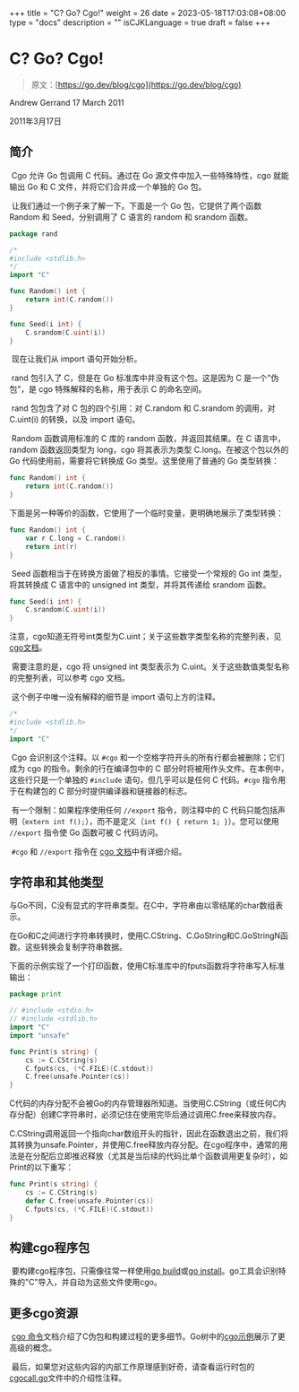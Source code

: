 +++
title = "C? Go? Cgo!"
weight = 26
date = 2023-05-18T17:03:08+08:00
type = "docs"
description = ""
isCJKLanguage = true
draft = false
+++

# C? Go? Cgo!

> 原文：[https://go.dev/blog/cgo](https://go.dev/blog/cgo)

Andrew Gerrand
17 March 2011

2011年3月17日

## 简介

​	Cgo 允许 Go 包调用 C 代码。通过在 Go 源文件中加入一些特殊特性，cgo 就能输出 Go 和 C 文件，并将它们合并成一个单独的 Go 包。

​	让我们通过一个例子来了解一下。下面是一个 Go 包，它提供了两个函数 Random 和 Seed，分别调用了 C 语言的 random 和 srandom 函数。

```go
package rand

/*
#include <stdlib.h>
*/
import "C"

func Random() int {
    return int(C.random())
}

func Seed(i int) {
    C.srandom(C.uint(i))
}
```

​	现在让我们从 import 语句开始分析。

​	rand 包引入了 C，但是在 Go 标准库中并没有这个包。这是因为 C 是一个"伪包"，是 cgo 特殊解释的名称，用于表示 C 的命名空间。

​	rand 包包含了对 C 包的四个引用：对 C.random 和 C.srandom 的调用，对 C.uint(i) 的转换，以及 import 语句。

​	Random 函数调用标准的 C 库的 random 函数，并返回其结果。在 C 语言中，random 函数返回类型为 long，cgo 将其表示为类型 C.long。在被这个包以外的 Go 代码使用前，需要将它转换成 Go 类型。这里使用了普通的 Go 类型转换：

```go
func Random() int {
    return int(C.random())
}
```

​	下面是另一种等价的函数，它使用了一个临时变量，更明确地展示了类型转换：

```go
func Random() int {
    var r C.long = C.random()
    return int(r)
}
```

​	Seed 函数相当于在转换方面做了相反的事情。它接受一个常规的 Go int 类型，将其转换成 C 语言中的 unsigned int 类型，并将其传递给 srandom 函数。

```go
func Seed(i int) {
    C.srandom(C.uint(i))
}
```

​	注意，cgo知道无符号int类型为C.uint；关于这些数字类型名称的完整列表，见[cgo文档](https://go.dev/cmd/cgo)。

​	需要注意的是，cgo 将 unsigned int 类型表示为 C.uint。关于这些数值类型名称的完整列表，可以参考 cgo 文档。

​	这个例子中唯一没有解释的细节是 import 语句上方的注释。

```go
/*
#include <stdlib.h>
*/
import "C"
```

​	Cgo 会识别这个注释。以 `#cgo` 和一个空格字符开头的所有行都会被删除；它们成为 cgo 的指令。剩余的行在编译包中的 C 部分时将被用作头文件。在本例中，这些行只是一个单独的 `#include` 语句，但几乎可以是任何 C 代码。`#cgo` 指令用于在构建包的 C 部分时提供编译器和链接器的标志。

​	有一个限制：如果程序使用任何 `//export` 指令，则注释中的 C 代码只能包括声明（`extern int f();`），而不是定义（`int f() { return 1; }`）。您可以使用 `//export` 指令使 Go 函数可被 C 代码访问。

​	`#cgo` 和 `//export` 指令在 [cgo 文档](https://go.dev/cmd/cgo/)中有详细介绍。

## 字符串和其他类型

​	与Go不同，C没有显式的字符串类型。在C中，字符串由以零结尾的char数组表示。

​	在Go和C之间进行字符串转换时，使用C.CString、C.GoString和C.GoStringN函数。这些转换会复制字符串数据。

​	下面的示例实现了一个打印函数，使用C标准库中的fputs函数将字符串写入标准输出：

```go
package print

// #include <stdio.h>
// #include <stdlib.h>
import "C"
import "unsafe"

func Print(s string) {
    cs := C.CString(s)
    C.fputs(cs, (*C.FILE)(C.stdout))
    C.free(unsafe.Pointer(cs))
}
```

​	C代码的内存分配不会被Go的内存管理器所知道。当使用C.CString（或任何C内存分配）创建C字符串时，必须记住在使用完毕后通过调用C.free来释放内存。

​	C.CString调用返回一个指向char数组开头的指针，因此在函数退出之前，我们将其转换为unsafe.Pointer，并使用C.free释放内存分配。在cgo程序中，通常的用法是在分配后立即推迟释放（尤其是当后续的代码比单个函数调用更复杂时），如Print的以下重写：

```go
func Print(s string) {
    cs := C.CString(s)
    defer C.free(unsafe.Pointer(cs))
    C.fputs(cs, (*C.FILE)(C.stdout))
}
```

## 构建cgo程序包

​	要构建cgo程序包，只需像往常一样使用[go build](https://go.dev/cmd/go/#hdr-Compile_packages_and_dependencies)或[go install](https://go.dev/cmd/go/#hdr-Compile_and_install_packages_and_dependencies)。go工具会识别特殊的"C"导入，并自动为这些文件使用cgo。

## 更多cgo资源

​	[cgo 命令](https://go.dev/cmd/cgo/)文档介绍了C伪包和构建过程的更多细节。Go树中的[cgo示例](https://go.dev/misc/cgo/)展示了更高级的概念。

​	最后，如果您对这些内容的内部工作原理感到好奇，请查看运行时包的[cgocall.go](https://go.dev/src/runtime/cgocall.go)文件中的介绍性注释。

